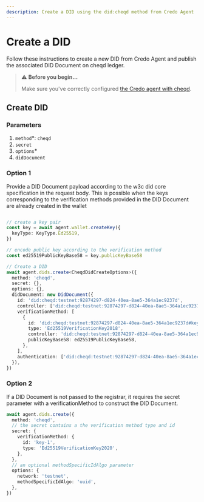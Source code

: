```yaml
---
description: Create a DID using the did:cheqd method from Credo Agent
---
```


# Create a DID

Follow these instructions to create a new DID from Credo Agent and publish the associated DID Document on cheqd ledger.

> ⚠️ **Before you begin...**
>
> Make sure you've correctly configured [the Credo agent with cheqd](../setup-credo-agent.md).

## Create DID

### **Parameters**[**​**](https://credo.js.org/guides/tutorials/cheqd#parameters)

1. `method`\*: `cheqd`
2. `secret`
3. `options`\*
4. `didDocument`

### **Option 1**[**​**](https://credo.js.org/guides/tutorials/cheqd#option-1)

Provide a DID Document payload according to the w3c did core specification in the request body. This is possible when the keys corresponding to the verification methods provided in the DID Document are already created in the wallet

```typescript

// create a key pair
const key = await agent.wallet.createKey({
  keyType: KeyType.Ed25519,
})

// encode public key according to the verification method
const ed25519PublicKeyBase58 = key.publicKeyBase58

// Create a DID
await agent.dids.create<CheqdDidCreateOptions>({
  method: 'cheqd',
  secret: {},
  options: {},
  didDocument: new DidDocument({
    id: 'did:cheqd:testnet:92874297-d824-40ea-8ae5-364a1ec9237d',
    controller: ['did:cheqd:testnet:92874297-d824-40ea-8ae5-364a1ec9237d'],
    verificationMethod: [
      {
        id: 'did:cheqd:testnet:92874297-d824-40ea-8ae5-364a1ec9237d#key-1',
        type: 'Ed25519VerificationKey2018',
        controller: 'did:cheqd:testnet:92874297-d824-40ea-8ae5-364a1ec9237d',
        publicKeyBase58: ed25519PublicKeyBase58,
      },
    ],
    authentication: ['did:cheqd:testnet:92874297-d824-40ea-8ae5-364a1ec9237d#key-1'],
  }),
})
```

### **Option 2**[**​**](https://credo.js.org/guides/tutorials/cheqd#option-2)

If a DID Document is not passed to the registrar, it requires the secret parameter with a verificationMethod to construct the DID Document.

```typescript
await agent.dids.create({
  method: 'cheqd',
  // the secret contains a the verification method type and id
  secret: {
    verificationMethod: {
      id: 'key-1',
      type: 'Ed25519VerificationKey2020',
    },
  },
  // an optional methodSpecificIdAlgo parameter
  options: {
    network: 'testnet',
    methodSpecificIdAlgo: 'uuid',
  },
})
```



